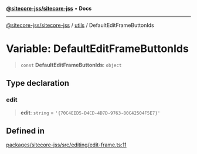 [**@sitecore-jss/sitecore-jss**](../../README.md) • **Docs**

***

[@sitecore-jss/sitecore-jss](../../README.md) / [utils](../README.md) / DefaultEditFrameButtonIds

# Variable: DefaultEditFrameButtonIds

> `const` **DefaultEditFrameButtonIds**: `object`

## Type declaration

### edit

> **edit**: `string` = `'{70C4EED5-D4CD-4D7D-9763-80C42504F5E7}'`

## Defined in

[packages/sitecore-jss/src/editing/edit-frame.ts:11](https://github.com/Sitecore/xmc-jss-dev/blob/6bb35d1fb67e125ec198f967a41cfdefc0c0a459/packages/sitecore-jss/src/editing/edit-frame.ts#L11)

